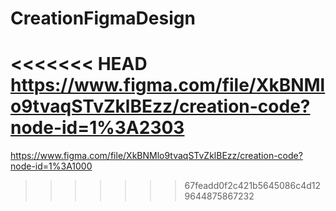 # CreationFigmaDesign
<<<<<<< HEAD
https://www.figma.com/file/XkBNMlo9tvaqSTvZklBEzz/creation-code?node-id=1%3A2303
=======
https://www.figma.com/file/XkBNMlo9tvaqSTvZklBEzz/creation-code?node-id=1%3A1000
>>>>>>> 67feadd0f2c421b5645086c4d129644875867232
